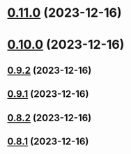 # [0.11.0](https://github.com/yeager-eren/rango-client/compare/wallets-react@0.10.0...wallets-react@0.11.0) (2023-12-16)



# [0.10.0](https://github.com/yeager-eren/rango-client/compare/wallets-react@0.9.2...wallets-react@0.10.0) (2023-12-16)



## [0.9.2](https://github.com/yeager-eren/rango-client/compare/wallets-react@0.9.1...wallets-react@0.9.2) (2023-12-16)



## [0.9.1](https://github.com/yeager-eren/rango-client/compare/wallets-react@0.8.1...wallets-react@0.9.1) (2023-12-16)



## [0.8.2](https://github.com/yeager-eren/rango-client/compare/wallets-react@0.8.1-next.74...wallets-react@0.8.2) (2023-12-16)



## [0.8.1](https://github.com/yeager-eren/rango-client/compare/wallets-react@0.9.0...wallets-react@0.8.1) (2023-12-16)



